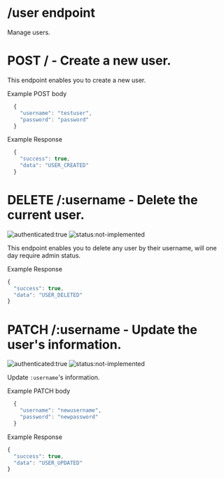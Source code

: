 # /user endpoint

Manage users.

# POST / - Create a new user.

This endpoint enables you to create a new user.

Example POST body

```js
  {
    "username": "testuser",
    "password": "password"
  }
```

Example Response

```js
  {
    "success": true,
    "data": "USER_CREATED"
  }
```

# DELETE /:username - Delete the current user.

![authenticated:true](https://img.shields.io/badge/authenticated-true-green.svg?style=flat-square) ![status:not-implemented](https://img.shields.io/badge/status-not--implemented-red.svg?style=flat-square)

This endpoint enables you to delete any user by their username, will one day
require admin status.

Example Response

```js
{
  "success": true,
  "data": "USER_DELETED"
}
```

# PATCH /:username - Update the user's information.

![authenticated:true](https://img.shields.io/badge/authenticated-true-green.svg?style=flat-square) ![status:not-implemented](https://img.shields.io/badge/status-not--implemented-red.svg?style=flat-square)

Update `:username`'s information.

Example PATCH body

```js
  {
    "username": "newusername",
    "password": "newpassword"
  }
```

Example Response

```js
{
  "success": true,
  "data": "USER_UPDATED"
}
```
